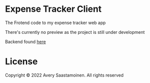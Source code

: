# Expense Tracker Client

The Frotend code to my expense tracker web app

There's currently no preview as the project is still under development

Backend found [here](https://gitlab.com/an-expense-tracker-server)

# License
Copyright &copy; 2022 Avery Saastamoinen. All rights reserved
